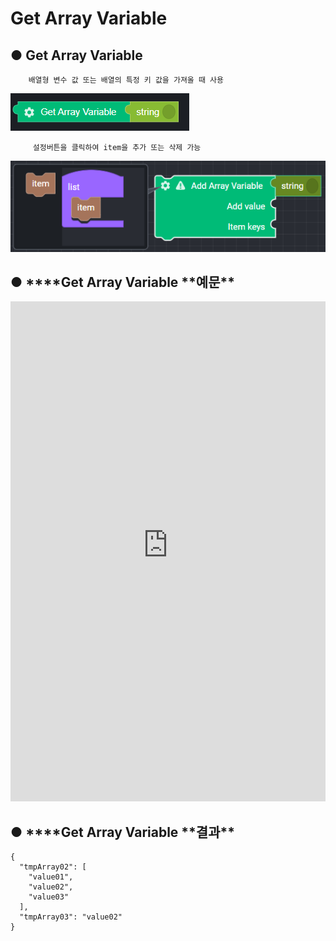 # Get Array Variable

## ● Get Array Variable

        배열형 변수 값 또는 배열의 특정 키 값을 가져올 때 사용

![](../../img/assets/image%20%28217%29.png)

         설정버튼을 클릭하여 item을 추가 또는 삭제 가능

![](../../img/assets/image%20%2872%29.png)

## ● \***\*Get Array Variable **예문\*\*

<iframe
    src="https://d1sxhpvag16wqc.cloudfront.net/v3.1.0/arrayList/get_arraylist"
    name="프레임 이름"
    width="100%"
    height="800px"
    allow=""
    style="border:0 none"
    sandbox="allow-scripts allow-same-origin">
  iframe를 지원하지 않는 브라우저인 경우 대체정보를 제공 
  ![](../../img/assets/image%20%28123%29.png)

![](../../img/assets/image%20%28111%29.png)

</iframe>

## ● \***\*Get Array Variable **결과\*\*

```text
{
  "tmpArray02": [
    "value01",
    "value02",
    "value03"
  ],
  "tmpArray03": "value02"
}
```
